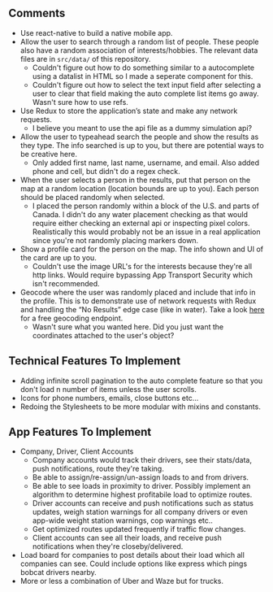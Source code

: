 ## Comments

- Use react-native to build a native mobile app.
- Allow the user to search through a random list of people.  These people also have a random association of interests/hobbies.  The relevant data files are in `src/data/` of this repository.
    - Couldn't figure out how to do something similar to a autocomplete using a datalist in HTML so I made a seperate component for this.
    - Couldn't figure out how to select the text input field after selecting a user to clear that field making the auto complete list items go away. Wasn't sure how to use refs.
- Use Redux to store the application’s state and make any network requests.
    - I believe you meant to use the api file as a dummy simulation api?
- Allow the user to typeahead search the people and show the results as they type. The info searched is up to you, but there are potential ways to be creative here.
    - Only added first name, last name, username, and email. Also added phone and cell, but didn't do a regex check.
- When the user selects a person in the results, put that person on the map at a random location (location bounds are up to you). Each person should be placed randomly when selected.
    - I placed the person randomly within a block of the U.S. and parts of Canada. I didn't do any water placement checking as that would require either checking an external api or inspecting pixel colors. Realistically this would probably not be an issue in a real application since you're not randomly placing markers down.
- Show a profile card for the person on the map.  The info shown and UI of the card are up to you.
    - Couldn't use the image URL's for the interests because they're all http links. Would require bypassing App Transport Security which isn't recommended.
- Geocode where the user was randomly placed and include that info in the profile.  This is to demonstrate use of network requests with Redux and handling the “No Results” edge case (like in water).  Take a look [here](https://services.gisgraphy.com/reversegeocoding/search?format=json&lat=41.88832&lng=-87.623177) for a free geocoding endpoint.
    - Wasn't sure what you wanted here. Did you just want the coordinates attached to the user's object?

## Technical Features To Implement

- Adding infinite scroll pagination to the auto complete feature so that you don't load n number of items unless the user scrolls.
- Icons for phone numbers, emails, close buttons etc...
- Redoing the Stylesheets to be more modular with mixins and constants.


## App Features To Implement

- Company, Driver, Client Accounts
    - Company accounts would track their drivers, see their stats/data, push notifications, route they're taking.
    - Be able to assign/re-assign/un-assign loads to and from drivers.
    - Be able to see loads in proximity to driver. Possibly implement an algorithm to determine highest profitabile load to optimize routes.
    - Driver accounts can receive and push notifications such as status updates, weigh station warnings for all company drivers or even app-wide weight station warnings, cop warnings etc..
    - Get optimized routes updated frequently if traffic flow changes.
    - Client accounts can see all their loads, and receive push notifications when they're closeby/delivered.
- Load board for companies to post details about their load which all companies can see. Could include options like express which pings bobcat drivers nearby.
- More or less a combination of Uber and Waze but for trucks.

